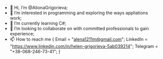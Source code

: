- 👋 Hi, I’m @AlionaGrigorieva;
- 👀 I’m interested in programming and exploring the ways appliations work;
- 🌱 I’m currently learning C#;
- 💞️ I’m looking to collaborate on with committed professionals to gain experience;
- 📫 How to reach me
              {
              Email = "alena1211m@gmail.com";
              LinkedIn = "https://www.linkedin.com/in/helen-grigorieva-5ab039214";
              Telegram = "+38-068-246-73-41";
              }

<!---
AlionaGrigorieva/AlionaGrigorieva is a ✨ special ✨ repository because its `README.md` (this file) appears on your GitHub profile.
You can click the Preview link to take a look at your changes.
--->
